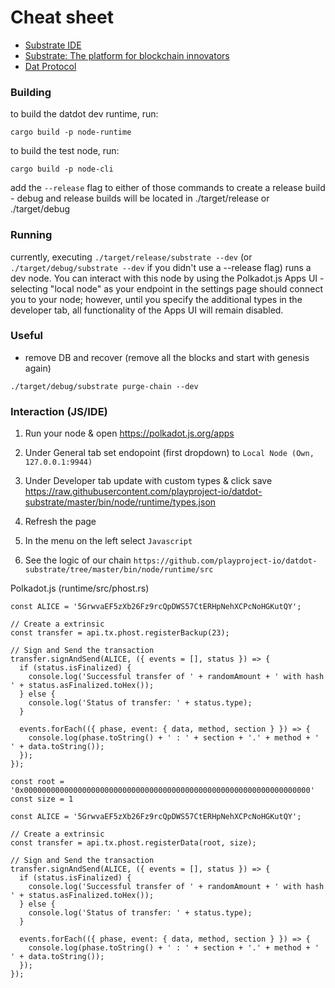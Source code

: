 # Cheat sheet
* [Substrate IDE](https://polkadot.js.org/apps/)
* [Substrate: The platform for blockchain innovators](https://github.com/paritytech/substrate)
* [Dat Protocol](https://www.datprotocol.com/)

### Building
to build the datdot dev runtime, run:

`cargo build -p node-runtime`

to build the test node, run:

`cargo build -p node-cli`

add the `--release` flag to either of those commands to create a release build - debug and release builds will be located in ./target/release or ./target/debug

### Running
currently, executing `./target/release/substrate --dev` (or `./target/debug/substrate --dev` if you didn't use a --release flag) runs a dev node. You can interact with this node by using the Polkadot.js Apps UI - selecting "local node" as your endpoint in the settings page should connect you to your node; however, until you specify the additional types in the developer tab, all functionality of the Apps UI will remain disabled.

### Useful

- remove DB and recover (remove all the blocks and start with genesis again)

`./target/debug/substrate purge-chain --dev`

### Interaction (JS/IDE)

1. Run your node & open https://polkadot.js.org/apps

2. Under General tab set endopoint (first dropdown) to `Local Node (Own, 127.0.0.1:9944)` 

3. Under Developer tab update with custom types & click save
https://raw.githubusercontent.com/playproject-io/datdot-substrate/master/bin/node/runtime/types.json

4. Refresh the page

5. In the menu on the left select `Javascript`

6. See the logic of our chain `https://github.com/playproject-io/datdot-substrate/tree/master/bin/node/runtime/src`


Polkadot.js (runtime/src/phost.rs)
```
const ALICE = '5GrwvaEF5zXb26Fz9rcQpDWS57CtERHpNehXCPcNoHGKutQY';

// Create a extrinsic
const transfer = api.tx.phost.registerBackup(23);

// Sign and Send the transaction
transfer.signAndSend(ALICE, ({ events = [], status }) => {
  if (status.isFinalized) {
    console.log('Successful transfer of ' + randomAmount + ' with hash ' + status.asFinalized.toHex());
  } else {
    console.log('Status of transfer: ' + status.type);
  }

  events.forEach(({ phase, event: { data, method, section } }) => {
    console.log(phase.toString() + ' : ' + section + '.' + method + ' ' + data.toString());
  });
});
```

```
const root = '0x0000000000000000000000000000000000000000000000000000000000000000'
const size = 1

const ALICE = '5GrwvaEF5zXb26Fz9rcQpDWS57CtERHpNehXCPcNoHGKutQY';

// Create a extrinsic
const transfer = api.tx.phost.registerData(root, size);

// Sign and Send the transaction
transfer.signAndSend(ALICE, ({ events = [], status }) => {
  if (status.isFinalized) {
    console.log('Successful transfer of ' + randomAmount + ' with hash ' + status.asFinalized.toHex());
  } else {
    console.log('Status of transfer: ' + status.type);
  }

  events.forEach(({ phase, event: { data, method, section } }) => {
    console.log(phase.toString() + ' : ' + section + '.' + method + ' ' + data.toString());
  });
});
```
